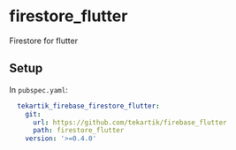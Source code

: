 # firestore_flutter

Firestore for flutter

## Setup

In `pubspec.yaml`:
```yaml
  tekartik_firebase_firestore_flutter:
    git:
      url: https://github.com/tekartik/firebase_flutter
      path: firestore_flutter
    version: '>=0.4.0'
```
